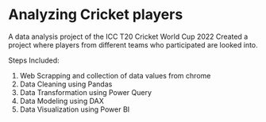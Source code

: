 # Analyzing Cricket players

A data analysis project of the ICC T20 Cricket World Cup 2022
Created a project where players from different teams who participated are looked into.

Steps Included:
1. Web Scrapping and collection of data values from chrome
2. Data Cleaning using Pandas
3. Data Transformation using Power Query
4. Data Modeling using DAX
5. Data Visualization using Power BI
